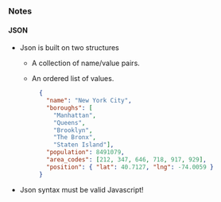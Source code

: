 ### Notes

#### JSON

- Json is built on two structures

  - A collection of name/value pairs.
  - An ordered list of values.

    ```JSON
      {
        "name": "New York City",
        "boroughs": [
          "Manhattan",
          "Queens",
          "Brooklyn",
          "The Bronx",
          "Staten Island"],
        "population": 8491079,
        "area_codes": [212, 347, 646, 718, 917, 929],
        "position": { "lat": 40.7127, "lng": -74.0059 }
      }
    ```

- Json syntax must be valid Javascript!

